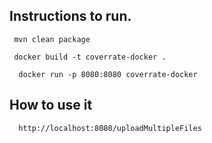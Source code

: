 
## Instructions to run.

```
 mvn clean package
```

```
 docker build -t coverrate-docker .
```

```
  docker run -p 8080:8080 coverrate-docker 
```

## How to use it

```
  http://localhost:8080/uploadMultipleFiles
```

